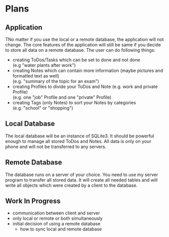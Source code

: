 # Plans
## Application
TNo matter if you use the local or a remote database, the application will not change.
The core features of the application will still be same if you decide to store all data
on a remote database. The user can do following things:
- creating ToDos/Tasks which can be set to done and not done  
  (e.g "water plants after work")
- creating Notes which can contain more information (maybe pictures and formatted text as well)  
  (e.g. "summary of the topic for an exam")
- creating Profiles to divide your ToDos and Note (e.g. work and private Profile)  
  (e.g. one "job" Profile and one "private" Profile)
- creating Tags (only Notes) to sort your Notes by categories  
  (e.g. "school" or "shopping")

## Local Database
The local database will be an instance of SQLite3. It should be powerful enough to manage
all stored ToDos and Notes. All data is only on your phone and will not be transferred to any
servers.

## Remote Database
The database runs on a server of your choice. You need to use my server program to transfer
all stored data. It will create all needed tables and will write all objects which were
created by a client to the database.

## Work In Progress
- communication between client and server
- only local or remote or both simultaneously
- initial decision of using a remote database
  - how to sync local and remote database